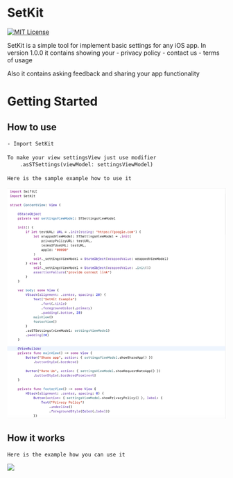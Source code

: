# SetKit

[![MIT License](https://img.shields.io/badge/license-MIT-blue.svg?style=for-the-badge)](https://github.com/MenaceOf/SetKit/blob/1.0.0/LICENSE)

SetKit is a simple tool for implement basic settings for any iOS app.
In version 1.0.0 it contains showing your 
    - privacy policy
    - contact us
    - terms of usage
    
Also it contains asking feedback and sharing your app functionality 

# Getting Started

## How to use

    - Import SetKit

    To make your view settingsView just use modifier
        .asSTSettings(viewModel: settingsViewModel)
    
    Here is the sample example how to use it
![image](docs/codeExample.png)

## How it works

    Here is the example how you can use it
![](docs/example.gif)
